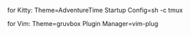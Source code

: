 for Kitty:
Theme=AdventureTime
Startup Config=sh -c tmux

for Vim:
Theme=gruvbox
Plugin Manager=vim-plug

